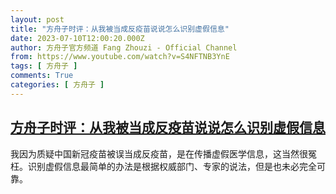 ```yaml
---
layout: post
title: "方舟子时评：从我被当成反疫苗说说怎么识别虚假信息"
date: 2023-07-10T12:00:20.000Z
author: 方舟子官方频道 Fang Zhouzi - Official Channel
from: https://www.youtube.com/watch?v=S4NFTNB3YnE
tags: [ 方舟子 ]
comments: True
categories: [ 方舟子 ]
---
```

<!--1688990420000-->
[方舟子时评：从我被当成反疫苗说说怎么识别虚假信息](https://www.youtube.com/watch?v=S4NFTNB3YnE)
------

<div>
我因为质疑中国新冠疫苗被误当成反疫苗，是在传播虚假医学信息，这当然很冤枉。识别虚假信息最简单的办法是根据权威部门、专家的说法，但是也未必完全可靠。
</div>
